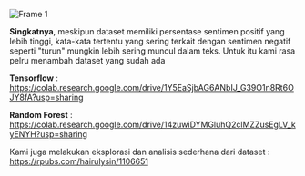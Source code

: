 ![Frame 1](https://github.com/22bayusetia/PyCuan/assets/90087096/84c1a045-95b0-4222-b6f8-c5788511151f)

**Singkatnya**, meskipun dataset memiliki persentase sentimen positif yang lebih tinggi, kata-kata tertentu yang sering terkait dengan sentimen negatif seperti "turun" mungkin lebih sering muncul dalam teks. Untuk itu kami rasa pelru menambah dataset yang sudah ada

**Tensorflow** : https://colab.research.google.com/drive/1Y5EaSjbAG6ANbIJ_G39O1n8Rt6OJY8fA?usp=sharing

**Random Forest** : https://colab.research.google.com/drive/14zuwiDYMGluhQ2clMZZusEgLV_kyENYH?usp=sharing

Kami juga melakukan eksplorasi dan analisis sederhana dari dataset : https://rpubs.com/hairulysin/1106651
